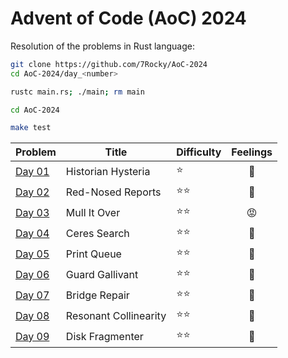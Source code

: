 # Advent of Code (AoC) 2024

Resolution of the problems in Rust language:

```bash
git clone https://github.com/7Rocky/AoC-2024
cd AoC-2024/day_<number>

rustc main.rs; ./main; rm main
```

```bash
cd AoC-2024

make test
```

| Problem          | Title                           | Difficulty                     | Feelings         |
| ---------------- | ------------------------------- | ------------------------------ |:----------------:|
| [Day 01](day_01) | Historian Hysteria              | :star:                         | :shrug:          |
| [Day 02](day_02) | Red-Nosed Reports               | :star::star:                   | :thinking:       |
| [Day 03](day_03) | Mull It Over                    | :star::star:                   | :rage:           |
| [Day 04](day_04) | Ceres Search                    | :star::star:                   | :shrug:          |
| [Day 05](day_05) | Print Queue                     | :star::star:                   | :shrug:          |
| [Day 06](day_06) | Guard Gallivant                 | :star::star:                   | :thinking:       |
| [Day 07](day_07) | Bridge Repair                   | :star::star:                   | :star_struck:    |
| [Day 08](day_08) | Resonant Collinearity           | :star::star:                   | :shrug:          |
| [Day 09](day_09) | Disk Fragmenter                 | :star::star:                   | :thinking:       |
